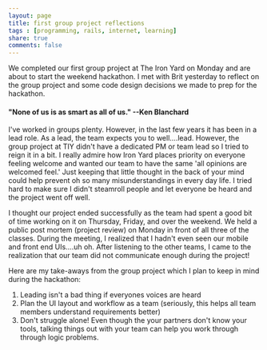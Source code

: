 ```yaml
---
layout: page
title: first group project reflections
tags : [programming, rails, internet, learning]
share: true
comments: false
---
```


We completed our first group project at The Iron Yard on Monday and are about to start the weekend hackathon.  I met with Brit yesterday to reflect on the group project and some code design decisions we made to prep for the hackathon.  

#### "None of us is as smart as all of us." --Ken Blanchard

I've worked in groups plenty.  However, in the last few years it has been in a lead role.  As a lead, the team expects you to well....lead.  However, the group project at TIY didn't have a dedicated PM or team lead so I tried to reign it in a bit.  I really admire how Iron Yard places priority on everyone feeling welcome and wanted our team to have the same 'all opinions are welcomed feel.'  Just keeping that little thought in the back of your mind could help prevent oh so many misunderstandings in every day life.  I tried hard to make sure I didn't steamroll people and let everyone be heard and the project went off well.

I thought our project ended successfully as the team had spent a good bit of time working on it on Thursday, Friday, and over the weekend.  We held a public post mortem (project review) on Monday in front of all three of the classes.  During the meeting, I realized that I hadn't even seen our mobile and front end UIs....uh oh.  After listening to the other teams, I came to the realization that our team did not communicate enough during the project!

Here are my take-aways from the group project which I plan to keep in mind during the hackathon:

1. Leading isn't a bad thing if everyones voices are heard
2. Plan the UI layout and workflow as a team (seriously, this helps all team members understand requirements better)
3. Don't struggle alone! Even though the your partners don't know your tools, talking things out with your team can help you work through through logic problems.
